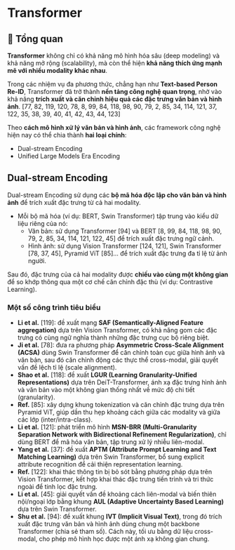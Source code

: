 # Transformer

## 🧾 Tổng quan
**Transformer** không chỉ có khả năng mô hình hóa sâu (deep modeling) và khả năng mở rộng (scalability), mà còn thể hiện **khả năng thích ứng mạnh mẽ với nhiều modality khác nhau**.

Trong các nhiệm vụ đa phương thức, chẳng hạn như **Text-based Person Re-ID**, Transformer đã trở thành **nền tảng công nghệ quan trọng**, nhờ vào khả năng **trích xuất và căn chỉnh hiệu quả các đặc trưng văn bản và hình ảnh**. [77, 82, 119, 120, 78, 8, 99, 84, 118, 98, 90, 79, 2, 85, 34, 114, 121, 37, 122, 35, 38, 39, 40, 41, 42, 43, 44, 123]

Theo **cách mô hình xử lý văn bản và hình ảnh**, các framework công nghệ hiện nay có thể chia thành **hai loại chính**:
- Dual-stream Encoding
- Unified Large Models Era Encoding

## Dual-stream Encoding
Dual-stream Encoding sử dụng các **bộ mã hóa độc lập cho văn bản và hình ảnh** để trích xuất đặc trưng từ cả hai modality.
- Mỗi bộ mã hóa (ví dụ: BERT, Swin Transformer) tập trung vào kiểu dữ liệu riêng của nó:
    - Văn bản: sử dụng Transformer [94] và BERT [8, 99, 84, 118, 98, 90, 79, 2, 85, 34, 114, 121, 122, 45] để trích xuất đặc trưng ngữ cảnh.
    - Hình ảnh: sử dụng Vision Transformer [124, 121], Swin Transformer [78, 37, 45], Pyramid ViT [85]... để trích xuất đặc trưng đa tỉ lệ từ ảnh người.

Sau đó, đặc trưng của cả hai modality được **chiếu vào cùng một không gian** để so khớp thông qua một cơ chế căn chỉnh đặc thù (ví dụ: Contrastive Learning).

### Một số công trình tiêu biểu
- **Li et al.** [119]: đề xuất mạng **SAF (Semantically-Aligned Feature aggregation)** dựa trên Vision Transformer, có khả năng gom các đặc trưng có cùng ngữ nghĩa thành những đặc trưng cục bộ riêng biệt.
- **Ji et al.** [78]: đưa ra phương pháp **Asymmetric Cross-Scale Alignment (ACSA)** dùng Swin Transformer để căn chỉnh toàn cục giữa hình ảnh và văn bản, sau đó căn chỉnh động các thực thể cross-modal, giải quyết vấn đề lệch tỉ lệ (scale alignment).
- **Shao et al.** [118]: đề xuất **LGUR (Learning Granularity-Unified Representations)** dựa trên DeiT-Transformer, ánh xạ đặc trưng hình ảnh và văn bản vào một không gian thống nhất về mức độ chi tiết (granularity).
- **Ref.** [85]: xây dựng khung tokenization và căn chỉnh đặc trưng dựa trên Pyramid ViT, giúp dần thu hẹp khoảng cách giữa các modality và giữa các lớp (inter/intra-class).
- **Li et al.** [121]: phát triển mô hình **MSN-BRR (Multi-Granularity Separation Network with Bidirectional Refinement Regularization)**, chỉ dùng BERT để mã hóa văn bản, tập trung xử lý nhiễu liên-modal.
- **Yang et al.** [37]: đề xuất **APTM (Attribute Prompt Learning and Text Matching Learning)** dựa trên Swin Transformer, bổ sung explicit attribute recognition để cải thiện representation learning.
- **Ref.** [122]: khai thác thông tin bị bỏ sót bằng phương pháp dựa trên Vision Transformer, kết hợp khai thác đặc trưng tiến trình và tri thức ngoài để tinh lọc đặc trưng.
- **Li et al.** [45]: giải quyết vấn đề khoảng cách liên-modal và biến thiên nội/ngoại lớp bằng khung **AUL (Adaptive Uncertainty Based Learning)** dựa trên Swin Transformer.
- **Shu et al.** [94]: đề xuất khung **IVT (Implicit Visual Text)**, trong đó trích xuất đặc trưng văn bản và hình ảnh dùng chung một backbone Transformer (chia sẻ tham số). Cách này, tối ưu bằng dữ liệu cross-modal, cho phép mô hình học được một ánh xạ không gian chung.